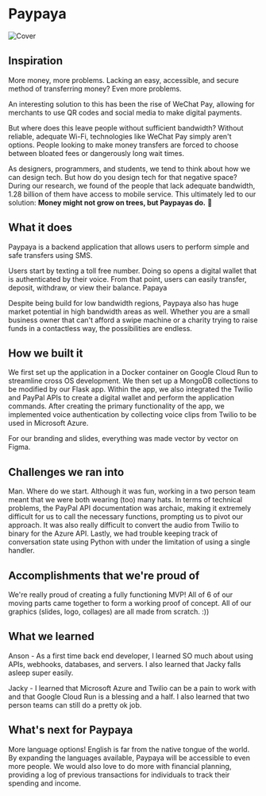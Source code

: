 # Paypaya

![Cover](/resources/cover.png)
## Inspiration

More money, more problems. 
Lacking an easy, accessible, and secure method of transferring money? Even more problems.

An interesting solution to this has been the rise of WeChat Pay, allowing for merchants to use QR codes and social media to make digital payments.

But where does this leave people without sufficient bandwidth? Without reliable, adequate Wi-Fi,  technologies like WeChat Pay simply aren't options. People looking to make money transfers are forced to choose between bloated fees or dangerously long wait times. 

As designers, programmers, and students, we tend to think about how we can design tech. But how do you design tech for that negative space? During our research, we found of the people that lack adequate bandwidth, 1.28 billion of them have access to mobile service. This ultimately led to our solution: **Money might not grow on trees, but Paypayas do.** 🍈

## What it does

Paypaya is a backend application that allows users to perform simple and safe transfers using SMS.

Users start by texting a toll free number. Doing so opens a digital wallet that is authenticated by their voice. From that point, users can easily transfer, deposit, withdraw, or view their balance. Papaya

Despite being build for low bandwidth regions, Paypaya also has huge market potential in high bandwidth areas as well. Whether you are a small business owner that can't afford a swipe machine or a charity trying to raise funds in a contactless way, the possibilities are endless.

## How we built it

We first set up the application in a Docker container on Google Cloud Run to streamline cross OS development. We then set up a MongoDB collections to be modified by our Flask app. Within the app, we also integrated the Twilio and PayPal APIs to create a digital wallet and perform the application commands. After creating the primary functionality of the app, we implemented voice authentication by collecting voice clips from Twilio to be used in Microsoft Azure.

For our branding and slides, everything was made vector by vector on Figma. 

## Challenges we ran into

Man. Where do we start. Although it was fun, working in a two person team meant that we were both wearing (too) many hats. In terms of technical problems, the PayPal API documentation was archaic, making it extremely difficult for us to call the necessary functions, prompting us to pivot our approach. It was also really difficult to convert the audio from Twilio to binary for the Azure API. Lastly, we had trouble keeping track of conversation state using Python with under the limitation of using a single handler.

## Accomplishments that we're proud of

We're really proud of creating a fully functioning MVP! All of 6 of our moving parts came together to form a working proof of concept. All of our graphics (slides, logo, collages) are all made from scratch. :))

## What we learned

Anson - As a first time back end developer, I learned SO much about using APIs, webhooks, databases, and servers. I also learned that Jacky falls asleep super easily.

Jacky - I learned that Microsoft Azure and Twilio can be a pain to work with and that Google Cloud Run is a blessing and a half. I also learned that two person teams can still do a pretty ok job.

## What's next for Paypaya

More language options! English is far from the native tongue of the world. By expanding the languages available, Paypaya will be accessible to even more people. We would also love to do more with financial planning, providing a log of previous transactions for individuals to track their spending and income.